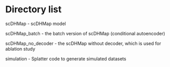 # Directory list

scDHMap - scDHMap model

scDHMap_batch - the batch version of scDHMap (conditional autoencoder)

scDHMap_no_decoder - the scDHMap without decoder, which is used for ablation study

simulation - Splatter code to generate simulated datasets